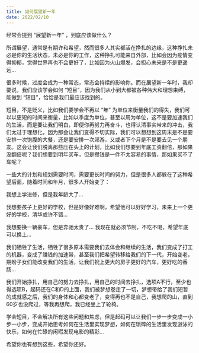 ```yaml
---
title: 如何展望新一年
date: 2022/02/10
---
```

经常会提到 “展望新一年” ，到底应该做什么？

<!-- more -->

所谓展望，通常是有期许和希望，然而很多人其实都活在挣扎的边缘，这种挣扎未必是你的生活状态，未必是你的工作，这种挣扎可能来自外部，比如会因为疫情变得抑郁，觉得世界再也不会更好了，比如因为火山爆发，会担心未来是不是更遥远...

很多时候，过度会成为一种常态，常态会持续的影响你。而在展望新一年时，我却要说，我们应该学会如何 “短目”，因为我们从小到大都被各种伟大和理想束缚，能做到 “短目”，恰恰是我们最应该找到的。

短目，不是贬义，比如我们要学会不再以 “年” 为单位来衡量我们的得失，我们可以以更短的时间来衡量，比如以季度为单位，甚至以周为单位，这不是要加速我们的生活，而是要让我们明白，即便你再努力再奋斗，也得认清事实带来的冲击，我们太过于理想化，因为那会让我们变得不切实际，我们可以想想到这周末是不是要安排一次饱腹的大餐，还是要安排一次郊游，又或者下个月是不是要去见一个朋友。这会让我们脱离那些压在头上的计划，比如我们想要到年底工资翻倍，那如果没翻倍呢？我们想要到明年买车，但是攒钱是一件不太容易的事情，那如果买不了车呢？

一些大的计划和规划需要时间，需要更长时间的努力，但是很多人都躲在了这种希望后面，随着时间和年月，很多人开始变了：

我想上学进修，但是我年龄大了...

我想要孩子上更好的学校，但是好像好难啊，希望他可以好好学习，未来上一个更好的学校，清华或许不错...

我想要换一辆豪车，但是奔驰太贵了... 我现在就必须节制，不吃不喝，希望年底可以换上...

我们牺牲了生活，牺牲了很多原本需要我们去体会和继续的生活，我们变成了打工的机器，变成了赚钱的加速带，甚至我们把希望转移给我们的下一代，开始变老，期盼子女们能改变我们的生活，让我们祝上更大的房子更好的汽车，更好吃的香肠...

我们开始挣扎，用自己的努力去挣扎，用自己的时间去挣扎，选项A不行，至少也得选项B，起码还在C和D的上面，我们被梦想卷走了一切，梦想带给了我们短暂的成就感之后，我们的身体和心都变老了，变得再也不是自己，我想爬的山，直到60岁也没爬过，等我再想爬，我已经坐上了轮椅。

学会短目，不会解决所有这些问题和焦虑，但是起码可以让我们一步一步变成一小步一小步，变成开始思考如何在生活里实现梦想，如何在琐碎的生活里发现游泳的快乐，如何在忙碌的闲暇发现电影的精彩...

希望你也有想到这些，希望你还好。
